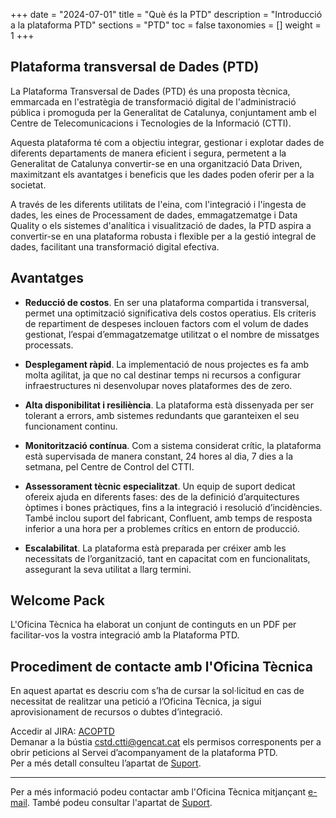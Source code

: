 +++
date        = "2024-07-01"
title       = "Què és la PTD"
description = "Introducció a la plataforma PTD"
sections    = "PTD"
toc         = false
taxonomies  = []
weight      = 1
+++

## Plataforma transversal de Dades (PTD)

La Plataforma Transversal de Dades (PTD) és una proposta tècnica, emmarcada en l'estratègia de transformació digital de l'administració pública i promoguda per la Generalitat de Catalunya, conjuntament amb el Centre de Telecomunicacions i Tecnologies de la Informació (CTTI). 

Aquesta plataforma té com a objectiu integrar, gestionar i explotar dades de diferents departaments de manera eficient i segura, permetent a la Generalitat de Catalunya convertir-se en una organització Data Driven, maximitzant els avantatges i beneficis que les dades poden oferir per a la societat.

A través de les diferents utilitats de l'eina, com l'integració i l'ingesta de dades, les eines de Processament de dades, emmagatzematge i Data Quality o els sistemes d'analítica i visualització de dades, la PTD aspira a convertir-se en una plataforma robusta i flexible per a la gestió integral de dades, facilitant una transformació digital efectiva.

## Avantatges

- **Reducció de costos**. En ser una plataforma compartida i transversal, permet una optimització significativa dels costos operatius. Els criteris de repartiment de despeses inclouen factors com el volum de dades gestionat, l’espai d’emmagatzematge utilitzat o el nombre de missatges processats.

- **Desplegament ràpid**. La implementació de nous projectes es fa amb molta agilitat, ja que no cal destinar temps ni recursos a configurar infraestructures ni desenvolupar noves plataformes des de zero.

- **Alta disponibilitat i resiliència**. La plataforma està dissenyada per ser tolerant a errors, amb sistemes redundants que garanteixen el seu funcionament continu.

- **Monitorització contínua**. Com a sistema considerat crític, la plataforma està supervisada de manera constant, 24 hores al dia, 7 dies a la setmana, pel Centre de Control del CTTI.

- **Assessorament tècnic especialitzat**. Un equip de suport dedicat ofereix ajuda en diferents fases: des de la definició d’arquitectures òptimes i bones pràctiques, fins a la integració i resolució d’incidències. També inclou suport del fabricant, Confluent, amb temps de resposta inferior a una hora per a problemes crítics en entorn de producció.

- **Escalabilitat**. La plataforma està preparada per créixer amb les necessitats de l’organització, tant en capacitat com en funcionalitats, assegurant la seva utilitat a llarg termini.


## Welcome Pack

L'Oficina Tècnica ha elaborat un conjunt de continguts en un PDF per facilitar-vos la vostra integració amb la Plataforma PTD.

## Procediment de contacte amb l'Oficina Tècnica

En aquest apartat es descriu com s’ha de cursar la sol·licitud en cas de necessitat de realitzar una petició a l’Oficina Tècnica, ja sigui aprovisionament de recursos o dubtes d’integració.

Accedir al JIRA: [ACOPTD](https://cstd.ctti.gencat.cat/jiracstd/projects/ACOPTD)  
Demanar a la bústia cstd.ctti@gencat.cat els permisos corresponents per a obrir peticions al Servei d’acompanyament de la plataforma PTD.  
Per a més detall consulteu l’apartat de [Suport](/ptd/Suport).

---  
Per a més informació podeu contactar amb l'Oficina Tècnica mitjançant [e-mail](mailto:ptd.ctti@gencat.cat). També podeu consultar l'apartat de [Suport](/ptd/Suport).